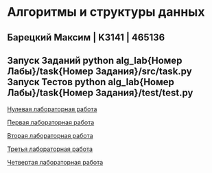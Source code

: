 # Алгоритмы и структуры данных 

Барецкий Максим | K3141 | 465136
----
Запуск Заданий
python alg_lab{Номер Лабы}/task{Номер Задания}/src/task.py
Запуск Тестов
python alg_lab{Номер Лабы}/task{Номер Задания}/test/test.py
----
[Нулевая лабораторная работа](https://github.com/bareckij/algs_labs/tree/main/alg_lab0)

[Первая лабораторная работа](https://github.com/bareckij/algs_labs/tree/main/alg_lab1)

[Вторая лабораторная работа](https://github.com/bareckij/algs_labs/tree/main/alg_lab2)

[Третья лабораторная работа](https://github.com/bareckij/algs_labs/tree/main/alg_lab3)

[Четвертая лабораторная работа](https://github.com/bareckij/algs_labs/tree/main/alg_lab4)
